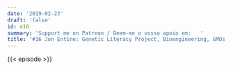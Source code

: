 ```yaml
---
date: '2019-02-23'
draft: 'false'
id: e16
summary: 'Support me on Patreon / Deem-me o vosso apoio em:   '
title: '#16 Jon Entine: Genetic Literacy Project, Bioengineering, GMOs, Chemophobia'
---
```

{{< episode >}}
